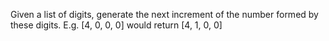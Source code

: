 Given a list of digits, generate the next increment of the number 
formed by these digits. E.g. [4, 0, 0, 0] would return [4, 1, 0, 0]
